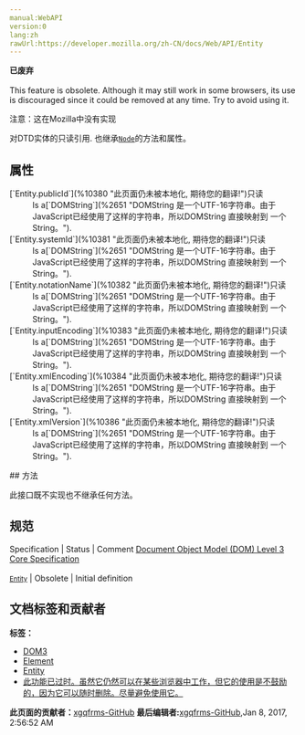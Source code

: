 ```yaml
---
manual:WebAPI
version:0
lang:zh
rawUrl:https://developer.mozilla.org/zh-CN/docs/Web/API/Entity
---
```






**已废弃**<br></br>This feature is obsolete. Although it may still work in some browsers, its use is discouraged since it could be removed at any time. Try to avoid using it.




注意：这在Mozilla中没有实现




对DTD实体的只读引用. 也继承[`Node`](%2954 "Node是一个接口，许多DOM类型从这个接口继承，并允许类似地处理（或测试）这些各种类型。")的方法和属性。


## 属性<a name="属性"></a>
<dl><dt>[`Entity.publicId`](%10380 "此页面仍未被本地化, 期待您的翻译!")只读</dt><dd>Is a[`DOMString`](%2651 "DOMString 是一个UTF-16字符串。由于JavaScript已经使用了这样的字符串，所以DOMString 直接映射到 一个String。").</dd><dt>[`Entity.systemId`](%10381 "此页面仍未被本地化, 期待您的翻译!")只读</dt><dd>Is a[`DOMString`](%2651 "DOMString 是一个UTF-16字符串。由于JavaScript已经使用了这样的字符串，所以DOMString 直接映射到 一个String。").</dd><dt>[`Entity.notationName`](%10382 "此页面仍未被本地化, 期待您的翻译!")只读</dt><dd>Is a[`DOMString`](%2651 "DOMString 是一个UTF-16字符串。由于JavaScript已经使用了这样的字符串，所以DOMString 直接映射到 一个String。").</dd><dt>[`Entity.inputEncoding`](%10383 "此页面仍未被本地化, 期待您的翻译!")只读</dt><dd>Is a[`DOMString`](%2651 "DOMString 是一个UTF-16字符串。由于JavaScript已经使用了这样的字符串，所以DOMString 直接映射到 一个String。").</dd><dt>[`Entity.xmlEncoding`](%10384 "此页面仍未被本地化, 期待您的翻译!")只读</dt><dd>Is a[`DOMString`](%2651 "DOMString 是一个UTF-16字符串。由于JavaScript已经使用了这样的字符串，所以DOMString 直接映射到 一个String。").</dd><dt>[`Entity.xmlVersion`](%10386 "此页面仍未被本地化, 期待您的翻译!")只读</dt><dd>Is a[`DOMString`](%2651 "DOMString 是一个UTF-16字符串。由于JavaScript已经使用了这样的字符串，所以DOMString 直接映射到 一个String。").</dd></dl>
## 方法<a name="方法"></a>


此接口既不实现也不继承任何方法。


## 规范<a name="规范"></a>
Specification | Status | Comment 
[Document Object Model (DOM) Level 3 Core Specification<br></br><small>Entity</small>](%10390 "") | Obsolete | Initial definition 




## 文档标签和贡献者
**标签：**
* [DOM3](%10394 "")
* [Element](%10334 "")
* [Entity](%10395 "")
* [此功能已过时。虽然它仍然可以在某些浏览器中工作，但它的使用是不鼓励的，因为它可以随时删除。尽量避免使用它。](%10396 "")

**此页面的贡献者：**[xgqfrms-GitHub](%57 "")
**最后编辑者:**[xgqfrms-GitHub](%57 ""),<time>Jan 8, 2017, 2:56:52 AM</time>


